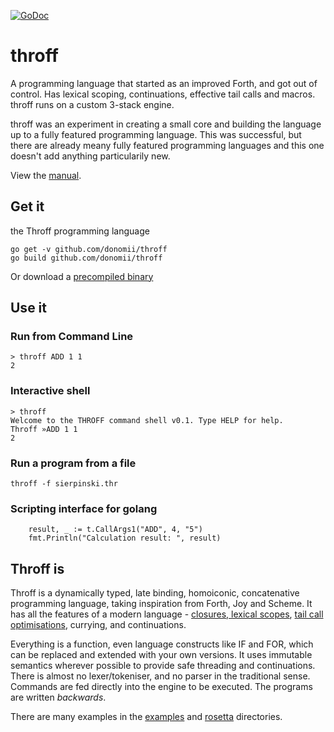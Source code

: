 [![GoDoc](https://godoc.org/github.com/donomii/throff?status.svg)](https://godoc.org/github.com/donomii/throff)

# throff

A programming language that started as an improved Forth, and got out of control.  Has lexical scoping, continuations, effective tail calls and macros.  throff runs on a custom 3-stack engine. 

throff was an experiment in creating a small core and building the language up to a fully featured programming language.  This was successful, but there are already meany fully featured programming languages and this one doesn't add anything particularily new.

View the [manual](throffmain/README.md).

## Get it

the Throff programming language

    go get -v github.com/donomii/throff
    go build github.com/donomii/throff

 Or download a [precompiled binary](https://github.com/donomii/throff/releases)

## Use it

### Run from Command Line

	> throff ADD 1 1
	2

### Interactive shell

	> throff
	Welcome to the THROFF command shell v0.1. Type HELP for help.
	Throff »ADD 1 1
	2

### Run a program from a file

	throff -f sierpinski.thr

### Scripting interface for golang

``` golang
	result, _ := t.CallArgs1("ADD", 4, "5")
	fmt.Println("Calculation result: ", result)
```

## Throff is

Throff is a dynamically typed, late binding, homoiconic, concatenative programming language, taking inspiration from Forth, Joy and Scheme.  It has all the features of a modern language - [closures, lexical scopes](http://praeceptamachinae.com/post/throff_variables.html), [tail call optimisations](http://praeceptamachinae.com/post/throff_tail_call_optimisation.html), currying, and continuations.

Everything is a function, even language constructs like IF and FOR, which can be replaced and extended with your own versions.  It uses immutable semantics wherever possible to provide safe threading and continuations.  There is almost no lexer/tokeniser, and no parser in the traditional sense.  Commands are fed directly into the engine to be executed.  The programs are written _backwards_. 

There are many examples in the [examples](throffmain/examples/) and [rosetta](throffmain/rosetta/) directories.

